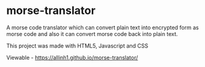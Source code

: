 # morse-translator

A morse code translator which can convert plain text into encrypted form as morse code and also it can convert morse code back into plain text.

This project was made with HTML5, Javascript and CSS

Viewable - https://allinh1.github.io/morse-translator/
